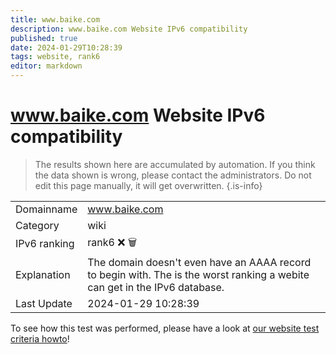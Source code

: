 ```yaml
---
title: www.baike.com
description: www.baike.com Website IPv6 compatibility
published: true
date: 2024-01-29T10:28:39
tags: website, rank6
editor: markdown
---
```


# www.baike.com Website IPv6 compatibility

> The results shown here are accumulated by automation. If you think the data shown is wrong, please contact the administrators. 
> Do not edit this page manually, it will get overwritten.
{.is-info}


|   |   |
| - | - |
| Domainname | www.baike.com
| Category | wiki |
| IPv6 ranking | rank6 :x: :wastebasket: |
| Explanation | The domain doesn't even have an AAAA record to begin with. The is the worst ranking a webite can get in the IPv6 database. |
| Last Update | 2024-01-29 10:28:39 |

To see how this test was performed, please have a look at [our website test criteria howto](/howto/testcriteria/website)!

